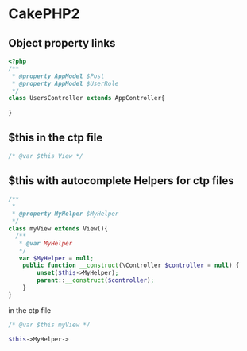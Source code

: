 # CakePHP2
## Object property links

```php
<?php
/**
 * @property AppModel $Post
 * @property AppModel $UserRole
 */
class UsersController extends AppController{
  
}
```

## $this in the ctp file
```php
/* @var $this View */
```

## $this with autocomplete Helpers for ctp files
```php
/**
 *
 * @property MyHelper $MyHelper
 */
class myView extends View(){
  /**
   * @var MyHelper
   */
   var $MyHelper = null;
    public function __construct(\Controller $controller = null) {
        unset($this->MyHelper);
        parent::__construct($controller);
    }   
}
```

in the ctp file
```php
/* @var $this myView */

$this->MyHelper->
```
